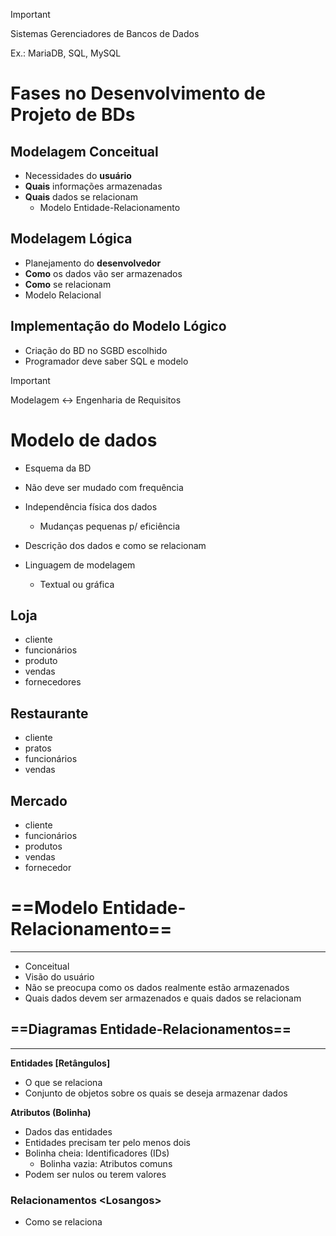 > [!important]  
> Sistemas Gerenciadores de Bancos de Dados  

Ex.: MariaDB, SQL, MySQL
# Fases no Desenvolvimento de Projeto de BDs

## Modelagem Conceitual

- Necessidades do **usuário**
- **Quais** informações armazenadas
- **Quais** dados se relacionam
    - Modelo Entidade-Relacionamento

## Modelagem Lógica

- Planejamento do **desenvolvedor**
- **Como** os dados vão ser armazenados
- **Como** se relacionam
- Modelo Relacional

## Implementação do Modelo Lógico

- Criação do BD no SGBD escolhido
- Programador deve saber SQL e modelo

  

> [!important]  
> Modelagem <-> Engenharia de Requisitos  

  
# Modelo de dados

- Esquema da BD
- Não deve ser mudado com frequência
- Independência física dos dados
    - Mudanças pequenas p/ eficiência


- Descrição dos dados e como se relacionam
- Linguagem de modelagem
    - Textual ou gráfica

## Loja

- cliente
- funcionários
- produto
- vendas
- fornecedores

## Restaurante

- cliente
- pratos
- funcionários
- vendas


## Mercado

- cliente
- funcionários
- produtos
- vendas
- fornecedor

# ==Modelo Entidade-Relacionamento==

---

- Conceitual
- Visão do usuário
- Não se preocupa como os dados realmente estão armazenados
- Quais dados devem ser armazenados e quais dados se relacionam

## ==Diagramas Entidade-Relacionamentos==

---

**Entidades [Retângulos]**

- O que se relaciona
- Conjunto de objetos sobre os quais se deseja armazenar dados

  

**Atributos (Bolinha)**

- Dados das entidades
- Entidades precisam ter pelo menos dois
- Bolinha cheia: Identificadores (IDs)
    - Bolinha vazia: Atributos comuns
- Podem ser nulos ou terem valores
    
      
    

### Relacionamentos \<Losangos>

- Como se relaciona